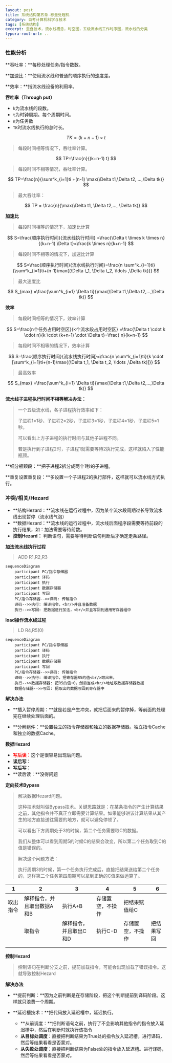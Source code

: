 ```yaml
---
layout: post
title: 系统结构第五章-标量处理机
category: 自考计算机科学与技术
tags: [系统结构]
excerpt: 重叠技术，流水线概念，时空图，五级流水线工作时序图，流水线的分类
typora-root-url: ..
---
```






### 性能分析

**吞吐率：**每秒处理任务/指令数数。

**加速比：**使用流水线和普通的顺序执行的速度差。

**效率：**指流水线设备的利用率。



**吞吐率（Through put）**

- `k`为流水线的段数。
- `t`为时钟周期。每个周期时间。
- `n`为任务数
- `TK`时流水线执行的总时长。

$$
TK = (k+n-1) \times t
$$



> 每段时间相等情况下，吞吐率计算。

$$
TP=\frac{n}{(k+n-1) t}
$$

> 每段时间不相等情况，吞吐率计算。

$$
TP=\frac{n}{\sum^k_{i=1}ti +(n-1) \max(\Delta t1,\Delta t2, ...,\Delta tk)}
$$

> 最大吞吐率：

$$
TP = \frac{n}{\max(\Delta t1, \Delta t2,..., \Delta tk)}
$$



**加速比**

> 每段时间相等的情况下，加速比计算

$$
S=\frac{顺序执行时间}{流水线执行时间} =\frac{\Delta t \times k \times n}{(k+n-1) \Delta t}=\frac{k \times n}{k+n-1}
$$

> 每段时间不相等的情况下，加速比计算

$$
S=\frac{顺序执行时间}{流水线执行时间}=\frac{n \sum^k_{i=1}ti}{\sum^k_{i=1}ti+(n-1)\max{(\Delta t_1, \Delta t_2, \ldots ,\Delta tk)}}
$$

> 最大速度比

$$
S_{max} =\frac{\sum^k_{i=1} \Delta ti}{\max(\Delta t1,\Delta t2,...,\Delta tk)}
$$

**效率**

> 每段时间相等的情况下，效率计算

$$
S=\frac{n个任务占用时空区}{k个流水段占用时空区} =\frac{\Delta t \cdot  k \cdot  n}{k \cdot (k+n-1) \cdot \Delta t}=\frac{ n}{k+n-1}
$$

> 每段时间不相等的情况下，效率计算

$$
S=\frac{顺序执行时间}{流水线执行时间}=\frac{n \sum^k_{i=1}ti}{k \cdot [\sum^k_{i=1}ti+(n-1)\max{(\Delta t_1, \Delta t_2, \ldots ,\Delta tk)]}}
$$

> 最高效率

$$
S_{max} =\frac{\sum^k_{i=1} \Delta ti}{\max(\Delta t1,\Delta t2,...,\Delta tk)}
$$

**流水线子进程执行时间不相等解决办法：**

> 一个五级流水线，各子进程执行效率如下：
>
> 子进程1=1秒，子进程2=2秒，子进程3=1秒，子进程4=1秒，子进程5=1秒。
>
> 可以看出上方子进程的执行时间与其他子进程不同。
>
> 若是执行到子进程2时，子进程1就需要等待2执行完成，这样就陷入了性能瓶颈。

**细分瓶颈段：**把子进程2拆分成两个1秒的子进程。

**重复设置重复段：**多设置一个子进程2的执行部件，这样就可以流水线方式执行。



### 冲突/相关/Hezard

- **结构Hezard：**流水线在运行过程中，因为某个流水段周期过长导致流水线出现暂停（流水线气泡）
- **数据Hezard：**流水线的运行过程中，流水线后面程序段需要等待前段的执行结果，如：加法需要等待前数。
- **控制Hezard：** 判断语句，需要等待判断语句判断后才确定走条路径。



**加法流水线执行过程**

> ADD R1,R2,R3

```mermaid
sequenceDiagram
	participant PC/指令存储器
	participant 译码
	participant 执行
	participant 数据存储器
	participant 写回
	PC/指令存储器-->>译码: 传输指令
	译码-->>执行: 编译指令，<br/>并且准备数据
	执行-->>写回: 把数据进行加法，<br/>并且写回到通用寄存器组中
```



**load操作流水线过程**

> LD R4,R5(0)

```mermaid
sequenceDiagram
	participant PC/指令存储器
	participant 译码
	participant 执行
	participant 数据存储器
	participant 写回
	PC/指令存储器-->>译码: 传输指令
	译码-->>执行: 编译指令，把寄存器R5的值<br/>取出来。
	执行-->>数据存储器: 把R5的值+0，然后当成<br/>地址取数据存储器数据
	数据存储器-->>写回: 把取出的数据写回到寄存器中
```

**解决办法**

- **插入暂停周期：**就是若是产生冲突，就把后面来的暂停掉，等前面的处理完在继续处理后面的。

- **分解组件：**设置独立的指令存储器和独立的数据存储器。独立指令Cache和独立的数据Cache。



**数据Hezard**

- <font color='red'>**写后读：**</font>这个是很容易出现后问题。
- **读后写：**
- **写后写：**
- **读后读：**没得问题



**定向技术Bypass**

> 解决数据Hezard问题。
>
> 这种技术就叫做Bypass技术。关键思路就是：在某条指令的产生计算结果之前，其他指令并不真正立即需要计算结果。如果能够讲该计算结果从其产生的地方直接送往需要的地方，就可以避免停顿了。
>
> 可以看出下方周期处于3的时候，第二个任务需要取C的数据。
>
> 我们从整体可以看到周期5的时候C的结果会改变，所以第二个任务取到C的值是错误的。
>
> 解决这个问题方法：
>
> 执行周期3的时候，第一个任务执行完成后，直接把结果送给第二个任务的，这样第二个任务第四周期可以拿到正确的C值来做运算了。

| 1        | 2                          | 3                      | 4                | 5                | 6          |
| -------- | -------------------------- | ---------------------- | ---------------- | ---------------- | ---------- |
| 取出指令 | 解释指令，并且取出数据A和B | 执行A+B                | 存储置空，不操作 | 把结果赋值给C    |            |
|          | 取指令                     | 解释指令，并且取出C和D | 执行C-D          | 存储置空，不操作 | 把结果写回 |
|          |                            |                        |                  |                  |            |
|          |                            |                        |                  |                  |            |



**控制Hezard**

> 控制语句在判断分支之前，提前加载指令，可能会出现加载了错误指令。这就导致控制Hezard

**解决办法**

- **提前判断：**因为之前判断是在存储阶段，把这个判断提前到译码阶段。这样就只浪费一个周期。

- **延迟槽技术：**把代码放入延迟槽中，延迟执行。
  - **从前调度：**把判断语句之前，执行了不会影响其他指令的指令放入延迟槽中，然后在判断时就执行该指令
  - **从目标处调度**：直接把判断结果为True处的指令放入延迟槽。进行译码，然后等结果看看是否蒙对。
  - **从失败处调度**：直接把判断结果为False处的指令放入延迟槽。进行译码，然后等结果看看是否蒙对。

